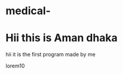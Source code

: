# medical-
<html>
  <head>
    <title>my first web page</title>
  </head>
  <body>
    <h1>Hii this is Aman dhaka</h1>
    <p> hii it  is the first program made by me </p>
    <p>lorem10</p>

  </body>
</html>
